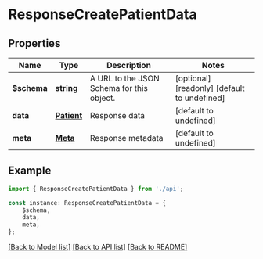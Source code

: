 # ResponseCreatePatientData


## Properties

Name | Type | Description | Notes
------------ | ------------- | ------------- | -------------
**$schema** | **string** | A URL to the JSON Schema for this object. | [optional] [readonly] [default to undefined]
**data** | [**Patient**](Patient.md) | Response data | [default to undefined]
**meta** | [**Meta**](Meta.md) | Response metadata | [default to undefined]

## Example

```typescript
import { ResponseCreatePatientData } from './api';

const instance: ResponseCreatePatientData = {
    $schema,
    data,
    meta,
};
```

[[Back to Model list]](../README.md#documentation-for-models) [[Back to API list]](../README.md#documentation-for-api-endpoints) [[Back to README]](../README.md)
